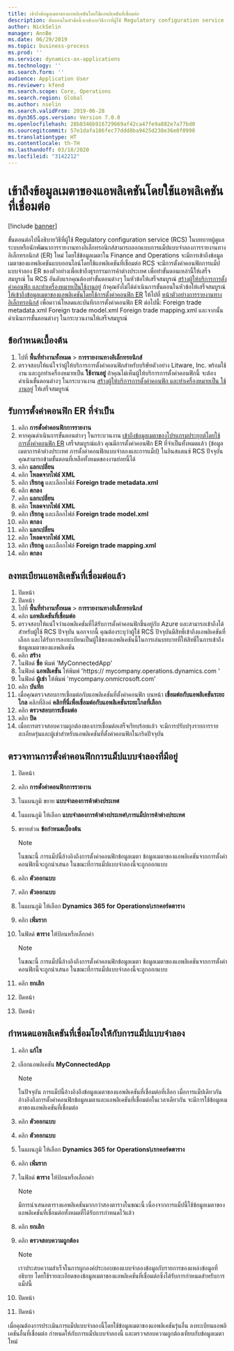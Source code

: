 ```yaml
---
title: เข้าถึงข้อมูลเมตาของแอพลิเคชันโดยใช้แอพลิเคชันที่เชื่อมต่อ
description: ขั้นตอนในหัวข้อนี้จะอธิบายวิธีการที่ผู้ใช้ Regulatory configuration service (RCS) สามารถออกแบบการแม็ปแบบจำลองการรายงานทางอิเล็กทรอนิกส์ (ER) ใหม่ โดยใช้ข้อมูลเมตาใน Finance and Operations
author: NickSelin
manager: AnnBe
ms.date: 06/29/2019
ms.topic: business-process
ms.prod: ''
ms.service: dynamics-ax-applications
ms.technology: ''
ms.search.form: ''
audience: Application User
ms.reviewer: kfend
ms.search.scope: Core, Operations
ms.search.region: Global
ms.author: nselin
ms.search.validFrom: 2019-06-28
ms.dyn365.ops.version: Version 7.0.0
ms.openlocfilehash: 28b8346b916729669af42ca47fe9a882e7a77bd0
ms.sourcegitcommit: 57e1dafa186fec77ddd8ba9425d238e36e0f0998
ms.translationtype: HT
ms.contentlocale: th-TH
ms.lasthandoff: 03/18/2020
ms.locfileid: "3142212"
---
```

# <a name="access-application-metadata-by-using-connected-applications"></a>เข้าถึงข้อมูลเมตาของแอพลิเคชันโดยใช้แอพลิเคชันที่เชื่อมต่อ

[!include [banner](../../includes/banner.md)]

ขั้นตอนต่อไปนี้อธิบายวิธีที่ผู้ใช้ Regulatory configuration service (RCS) ในบทบาทผู้ดูแลระบบหรือนักพัฒนาการรายงานทางอิเล็กทรอนิกส์สามารถออกแบบการแม็ปแบบจำลองการรายงานทางอิเล็กทรอนิกส์ (ER) ใหม่ โดยใช้ข้อมูลเมตาใน Finance and Operations จะมีการเข้าถึงข้อมูลเมตาของแอพลิเคชันแบบออนไลน์โดยใช้แอพลิเคชันที่เชื่อมต่อ RCS จะมีการตั้งค่าคอนฟิกการแม็ปแบบจำลอง ER ของตัวอย่างเพื่อเข้าถึงธุรกรรมการค้าต่างประเทศ เพื่อทำขั้นตอนเหล่านี้ให้เสร็จสมบูรณ์ ใน RCS อันดับแรกคุณต้องทำขั้นตอนต่างๆ ในหัวข้อให้เสร็จสมบูรณ์ [สร้างผู้ให้บริการการตั้งค่าคอนฟิก และทำเครื่องหมายเป็นใช้งานอยู่](er-configuration-provider-mark-it-active-2016-11.md) ถ้าคุณยังไม่ได้ดำเนินการขั้นตอนในหัวข้อให้เสร็จสมบูรณ์ [ให้เข้าถึงข้อมูลเมตาของแอพลิเคชันโดยใช้การตั้งค่าคอนฟิก ER](access-application-metadata-er-configuration.md) ให้ไปที่ [หน้าตัวอย่างการรายงานทางอิเล็กทรอนิกส์](https://go.microsoft.com/fwlink/?linkid=862266) เพื่อดาวน์โหลดและบันทึกการตั้งค่าคอนฟิก ER ต่อไปนี้: Foreign trade metadata.xml Foreign trade model.xml Foreign trade mapping.xml และจากนั้น ดำเนินการขั้นตอนต่างๆ ในกระบวนงานให้เสร็จสมบูรณ์

## <a name="prerequisites"></a>ข้อกำหนดเบื้องต้น
1. ไปที่ **พื้นที่ทำงานทั้งหมด** > **การรายงานทางอิเล็กทรอนิกส์** 
2. ตรวจสอบให้แน่ใจว่าผู้ให้บริการการตั้งค่าคอนฟิกสำหรับบริษัทตัวอย่าง Litware, Inc. พร้อมใช้งาน และถูกทำเครื่องหมายเป็น **ใช้งานอยู่** ถ้าคุณไม่เห็นผู้ให้บริการการตั้งค่าคอนฟิกนี้ จะต้องดำเนินขั้นตอนต่างๆ ในกระบวนงาน [สร้างผู้ให้บริการการตั้งค่าคอนฟิก และทำเครื่องหมายเป็น ใช้งานอยู่](er-configuration-provider-mark-it-active-2016-11.md) ให้เสร็จสมบูรณ์ 

## <a name="get-required-er-configurations"></a>รับการตั้งค่าคอนฟิก ER ที่จำเป็น
1. คลิก **การตั้งค่าคอนฟิกการรายงาน** 
2. หากคุณดำเนินการขั้นตอนต่างๆ ในกระบวนงาน [เข้าถึงข้อมูลเมตาของโปรแกรมประยุกต์โดยใช้การตั้งค่าคอนฟิก ER](access-application-metadata-er-configuration.md) เสร็จสมบูรณ์แล้ว คุณมีการตั้งค่าคอนฟิก ER ที่จำเป็นทั้งหมดแล้ว (ข้อมูลเมตาการค้าต่างประเทศ การตั้งค่าคอนฟิกแบบจำลองและการแม็ป) ในอินสแตนซ์ RCS ปัจจุบัน คุณสามารถข้ามขั้นตอนที่เหลือทั้งหมดของงานย่อยนี้ได้ 
3. คลิก **แลกเปลี่ยน** 
4. คลิก **โหลดจากไฟล์ XML** 
5. คลิก **เรียกดู** และเลือกไฟล์ **Foreign trade metadata.xml** 
6. คลิก **ตกลง** 
7. คลิก **แลกเปลี่ยน** 
8. คลิก **โหลดจากไฟล์ XML** 
9. คลิก **เรียกดู** และเลือกไฟล์ **Foreign trade model.xml** 
10. คลิก **ตกลง** 
11. คลิก **แลกเปลี่ยน** 
12. คลิก **โหลดจากไฟล์ XML** 
13. คลิก **เรียกดู** และเลือกไฟล์ **Foreign trade mapping.xml** 
14. คลิก **ตกลง** 

## <a name="register-a-connected-application"></a>ลงทะเบียนแอพลิเคชันที่เชื่อมต่อแล้ว
1. ปิดหน้า 
2. ปิดหน้า 
3. ไปที่ **พื้นที่ทำงานทั้งหมด** > **การรายงานทางอิเล็กทรอนิกส์** 
4. คลิก **แอพลิเคชันที่เชื่อมต่อ** 
5. ตรวจสอบให้แน่ใจว่าแอพลิเคชันที่ได้รับการตั้งค่าคอนฟิกขึ้นอยู่กับ Azure และสามารถเข้าถึงได้สำหรับผู้ใช้ RCS ปัจจุบัน นอกจากนี้ คุณต้องระบุว่าผู้ใช้ RCS ปัจจุบันมีสิทธิ์เข้าถึงแอพลิเคชันที่เลือก และได้รับการลงทะเบียนเป็นผู้ใช้ของแอพลิเคชันนี้ในการเล่นบทบาทที่ให้สิทธิ์ในการเข้าถึงข้อมูลเมตาของแอพลิเคชัน 
6. คลิก **สร้าง** 
7. ในฟิลด์ **ชื่อ** พิมพ์ 'MyConnectedApp' 
8. ในฟิลด์ **แอพลิเคชัน** ให้พิมพ์ 'https:// mycompany.operations.dynamics.com ' 
9. ในฟิลด์ **ผู้เช่า** ให้พิมพ์ 'mycompany.onmicrosoft.com' 
10. คลิก **บันทึก** 
11. เมื่อคุณตรวจสอบการเชื่อมต่อกับแอพลิเคชันที่ตั้งค่าคอนฟิก บนหน้า **เชื่อมต่อกับแอพลิเคชันระยะไกล** คลิกที่ลิงค์ **คลิกที่นี่เพื่อเชื่อมต่อกับแอพลิเคชันระยะไกลที่เลือก** 
12. คลิก **ตรวจสอบการเชื่อมต่อ** 
13. คลิก **ปิด** 
14. เมื่อการตรวจสอบความถูกต้องของการเชื่อมต่อเสร็จเรียบร้อยแล้ว จะมีการปรับปรุงรายการรายละเอียดรุ่นและผู้เช่าสำหรับแอพลิเคชันที่ตั้งค่าคอนฟิกในกริดปัจจุบัน 

## <a name="review-existing-model-mapping-configuration"></a>ตรวจทานการตั้งค่าคอนฟิกการแม็ปแบบจำลองที่มีอยู่
1. ปิดหน้า 
2. คลิก **การตั้งค่าคอนฟิกการรายงาน** 
3. ในแผนภูมิ ขยาย **แบบจำลองการค้าต่างประเทศ** 
4. ในแผนภูมิ ให้เลือก **แบบจำลองการค้าต่างประเทศ\การแม็ปการค้าต่างประเทศ** 
5. ขยายส่วน **ข้อกำหนดเบื้องต้น** 

    > [!NOTE]
    > ในขณะนี้ การแม็ปนี้อ้างอิงถึงการตั้งค่าคอนฟิกข้อมูลเมตา ข้อมูลเมตาของแอพลิเคชันจากการตั้งค่าคอนฟิกนี้จะถูกนำเสนอ ในขณะที่การแม็ปแบบจำลองนี้จะถูกออกแบบ 

6. คลิก **ตัวออกแบบ** 
7. คลิก **ตัวออกแบบ** 
8. ในแผนภูมิ ให้เลือก **Dynamics 365 for Operations\เรกคอร์ดตาราง** 
9. คลิก **เพิ่มราก** 
10. ในฟิลด์ **ตาราง** ให้ป้อนหรือเลือกค่า 

    > [!NOTE]
    > ในขณะนี้ การแม็ปนี้อ้างอิงถึงการตั้งค่าคอนฟิกข้อมูลเมตา ข้อมูลเมตาของแอพลิเคชันจากการตั้งค่าคอนฟิกนี้จะถูกนำเสนอ ในขณะที่การแม็ปแบบจำลองนี้จะถูกออกแบบ 

11. คลิก **ยกเลิก** 
12. ปิดหน้า 
13. ปิดหน้า 

## <a name="assign-connected-application-to-model-mapping"></a>กำหนดแอพลิเคชันที่เชื่อมโยงให้กับการแม็ปแบบจำลอง 
1. คลิก **แก้ไข** 
2. เลือกแอพลิเคชัน **MyConnectedApp** 

    > [!NOTE]
    > ในปัจจุบัน การแม็ปนี้อ้างอิงถึงข้อมูลเมตาของแอพลิเคชันที่เชื่อมต่อที่เลือก เมื่อการแม็ปเดียวกันอ้างอิงถึงการตั้งค่าคอนฟิกข้อมูลเมตาและแอพลิเคชันที่เชื่อมต่อในเวลาเดียวกัน จะมีการใช้ข้อมูลเมตาของแอพลิเคชันที่เชื่อมต่อ 

3. คลิก **ตัวออกแบบ** 
4. คลิก **ตัวออกแบบ** 
5. ในแผนภูมิ ให้เลือก **Dynamics 365 for Operations\เรกคอร์ดตาราง** 
6. คลิก **เพิ่มราก** 
7. ในฟิลด์ **ตาราง** ให้ป้อนหรือเลือกค่า 

    > [!NOTE]
    > มีการนำเสนอตารางแอพลิเคชันมากกว่าสองตารางในขณะนี้ เนื่องจากการแม็ปนี้ใช้ข้อมูลเมตาของแอพลิเคชันที่เชื่อมต่อทั้งหมดที่ได้รับการกำหนดไว้แล้ว 

8. คลิก **ยกเลิก** 
9. คลิก **ตรวจสอบความถูกต้อง** 

    > [!NOTE]
    > เราประสบความสำเร็จในการผูกองค์ประกอบของแบบจำลองข้อมูลกับรายการของแหล่งข้อมูลที่อธิบาย โดยใช้รายละเอียดของข้อมูลเมตาของแอพลิเคชันที่เชื่อมต่อซึ่งได้รับการกำหนดสำหรับการแม็ปนี้ 

10. ปิดหน้า 
11. ปิดหน้า 

เมื่อคุณต้องการประเมินการแม็ปแบบจำลองนี้โดยใช้ข้อมูลเมตาของแอพลิเคชันรุ่นอื่น ลงทะเบียนแอพลิเคชันอื่นที่เชื่อมต่อ กำหนดให้กับการแม็ปแบบจำลองนี้ และตรวจสอบความถูกต้องเทียบกับข้อมูลเมตาใหม่
